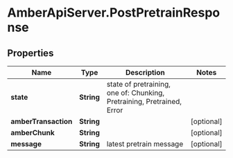 # AmberApiServer.PostPretrainResponse

## Properties
Name | Type | Description | Notes
------------ | ------------- | ------------- | -------------
**state** | **String** | state of pretraining, one of: Chunking, Pretraining, Pretrained, Error | 
**amberTransaction** | **String** |  | [optional] 
**amberChunk** | **String** |  | [optional] 
**message** | **String** | latest pretrain message | [optional] 
